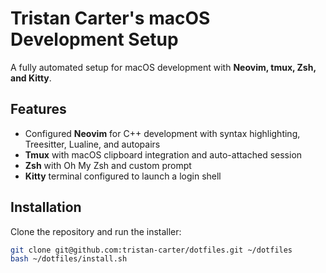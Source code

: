# Tristan Carter's macOS Development Setup

A fully automated setup for macOS development with **Neovim, tmux, Zsh, and Kitty**.

## Features

- Configured **Neovim** for C++ development with syntax highlighting, Treesitter, Lualine, and autopairs  
- **Tmux** with macOS clipboard integration and auto-attached session  
- **Zsh** with Oh My Zsh and custom prompt  
- **Kitty** terminal configured to launch a login shell  

## Installation

Clone the repository and run the installer:

```bash
git clone git@github.com:tristan-carter/dotfiles.git ~/dotfiles
bash ~/dotfiles/install.sh
